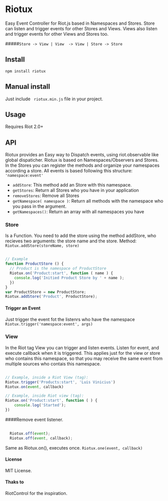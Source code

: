 # Riotux
Easy Event Controller for Riot.js based in Namespaces and Stores.
Store can listen and trigger events for other Stores and Views. Views also listen and trigger events for other Views and Stores too. 

#####``` Store -> View | View  -> View | Store -> Store ```

## Install
``` npm install riotux ```

## Manual install
Just include ``` riotux.min.js``` file in your project.

## Usage 
Requires Riot 2.0+

## API
Riotux provides an Easy way to Dispatch events, using riot.observable like global dispaticher. 
Riotux is based on Namespaces/Observers and Stores. In the Stores you can register the methods and organize your namespaces according a store. All events is based following this structure: ``` 'namespace:event' ```

* ``` addStore ```: This method add an Store with this namespace.
* ``` getStores ```: Return all Stores who you have in your application
* ``` removeStores ```: Remove all Stores
* ``` getNamespace( namespace ) ```: Return all methods with the namespace who you pass in the argument.
* ``` getNamespaces() ```: Return an array with all namespaces you have


### Store
Is a Function. You need to add the store using the method addStore, who recieves two arguments: the store name and the store.
Method: ``` Riotux.addStore(storeName, store) ```

```javascript

// Example
function ProductStore () {
  // Product is the namespace of ProductStore
  Riotux.on('Product:start', function ( name ) {
    console.log('Initied Product Store by ' + name );
  })
}
var ProductStore = new ProductStore;
Riotux.addStore('Product', ProductStore);

```
#### Trigger an Event
Just trigger the event fot the listenrs who have the namespace
``` Riotux.trigger('namespace:event', args) ```

### View
In the Riot tag View you can trigger and listen events. Listen for event, and execute callback when it is triggered. This applies just for the view or store who contains this namespace, so that you may receive the same event from multiple sources who contais this namespace.

```javascript

// Example, inside a Riot View (tag):
Riotux.trigger('Products:start', 'Luis Vinicius')
Riotux.on(event, callback)

// Example, inside Riot view (tag):
Riotux.on('Product:start', function ( ) {
    console.log('Started');
})
``` 

####Remove event listener.

```javascript
  
  Riotux.off(event);
  Riotux.off(event, callback);
```

Same as Riotux.on(), executes once.
``` Riotux.one(event, callback) ```

#### License
MIT License.

#### Thaks to
RiotControl for the inspiration.